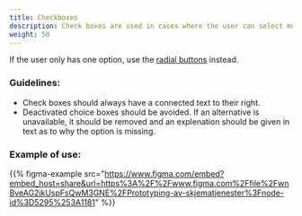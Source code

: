 ```yaml
---
title: Checkboxes
description: Check boxes are used in cases where the user can select multiple alternatives in a list of options.
weight: 50
---
```

If the user only has one option, use the [radial buttons](../radiobutton/) instead. 

### Guidelines:
- Check boxes should always have a connected text to their right. 
- Deactivated choice boxes should be avoided. If an alternative is unavailable, it should be removed and an explenation should be given in text as to why the option is missing. 

### Example of use:

{{% figma-example src="https://www.figma.com/embed?embed_host=share&url=https%3A%2F%2Fwww.figma.com%2Ffile%2FwnBveAG2ikUspFsQwM3GNE%2FPrototyping-av-skjematjenester%3Fnode-id%3D5295%253A1181" %}}
